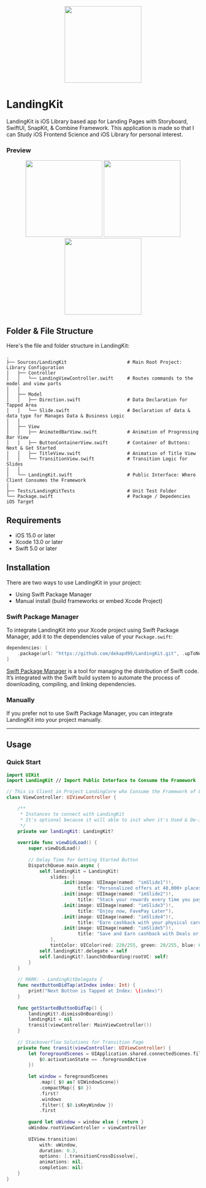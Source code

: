<!-- ABOUT THE PROJECT -->
<p align="center">
  <a href="#" target="_blank"><img src="Foody.png" width="200"></a>
</p>

# LandingKit
LandingKit is iOS Library based app for Landing Pages with Storyboard, SwiftUI, SnapKit, & Combine Framework. This application is made so that I can Study iOS Frontend Science and iOS Library for personal interest.

### Preview
<p align="center">
  <a href="#" target="_blank"><img src="1.png" width="200"></a>
  <a href="#" target="_blank"><img src="2.png" width="200"></a>
  <a href="#" target="_blank"><img src="3.png" width="200"></a>
</p>

<!-- ABOUT THE FILE & FOLDER STRUCTURE -->
## Folder & File Structure
Here's the file and folder structure in LandingKit:

    .
    ├── Sources/LandingKit                      # Main Root Project: Library Configuration
    │   ├── Controller                          
    │   │   └── LandingViewController.swift     # Routes commands to the model and view parts
    │   │
    │   ├── Model
    │   │   ├── Direction.swift                 # Data Declaration for Tapped Area
    │   │   └── Slide.swift                     # Declaration of data & data type for Manages Data & Business Logic
    │   │
    │   ├── View
    │   │   ├── AnimatedBarView.swift           # Animation of Progressing Bar View
    │   │   ├── ButtonContainerView.swift       # Container of Buttons: Next & Get Started
    │   │   ├── TitleView.swift                 # Animation of Title View
    │   │   └── TransitionView.swift            # Transition Logic for Slides
    │   │
    │   └── LandingKit.swift                    # Public Interface: Where Client Consumes the Framework
    │
    ├── Tests/LandingKitTests                   # Unit Test Folder
    └── Package.swift                           # Package / Depedencies iOS Target

## Requirements

- iOS 15.0 or later
- Xcode 13.0 or later
- Swift 5.0 or later

## Installation
There are two ways to use LandingKit in your project:
- Using Swift Package Manager
- Manual install (build frameworks or embed Xcode Project)

### Swift Package Manager

To integrate LandingKit into your Xcode project using Swift Package Manager, add it to the dependencies value of your `Package.swift`:

```swift
dependencies: [
    .package(url: "https://github.com/dekapd99/LandingKit.git", .upToNextMajor(from: "1.0.0"))
]
```

[Swift Package Manager](https://swift.org/package-manager/) is a tool for managing the distribution of Swift code. It’s integrated with the Swift build system to automate the process of downloading, compiling, and linking dependencies.

### Manually

If you prefer not to use Swift Package Manager, you can integrate LandingKit into your project manually.

---

## Usage

### Quick Start

```swift
import UIKit
import LandingKit // Import Public Interface to Consume the Framework

// This is Client in Project LandingCore who Consume the Framework of LandingKit Package
class ViewController: UIViewController {

    /**
     * Instances to connect with LandingKit
     * It's optional because it will able to init when it's Used & De-init when it isn't Used to free up space
     */
    private var landingKit: LandingKit?
    
    override func viewDidLoad() {
        super.viewDidLoad()
        
        // Delay Time for Getting Started Button
        DispatchQueue.main.async {
            self.landingKit = LandingKit(
                slides: [
                    .init(image: UIImage(named: "imSlide1")!,
                          title: "Personalized offers at 40,000+ places"),
                    .init(image: UIImage(named: "imSlide2")!,
                          title: "Stack your rewards every time you pay"),
                    .init(image: UIImage(named: "imSlide3")!,
                          title: "Enjoy now, FavePay Later"),
                    .init(image: UIImage(named: "imSlide4")!,
                          title: "Earn cashback with your physical card"),
                    .init(image: UIImage(named: "imSlide5")!,
                          title: "Save and Earn cashback with Deals or eCards")
                ],
                tintColor: UIColor(red: 220/255, green: 20/255, blue: 60/255, alpha: 1.0))
            self.landingKit?.delegate = self
            self.landingKit?.launchOnBoarding(rootVC: self)
        }
    }
  
    // MARK: - LandingKitDelegate {
    func nextButtonDidTap(atIndex index: Int) {
        print("Next Button is Tapped at Index: \(index)")
    }
    
    func getStartedButtonDidTap() {
        landingKit?.dismissOnBoarding()
        landingKit = nil
        transit(viewController: MainViewController())
    }
    
    // Stackoverflow Solutions for Transition Page
    private func transit(viewController: UIViewController) {
        let foregroundScenes = UIApplication.shared.connectedScenes.filter({
            $0.activationState == .foregroundActive
        })
        
        let window = foregroundScenes
            .map({ $0 as? UIWindowScene})
            .compactMap({ $0 })
            .first?
            .windows
            .filter({ $0.isKeyWindow })
            .first
        
        guard let uWindow = window else { return }
        uWindow.rootViewController = viewController
        
        UIView.transition(
            with: uWindow,
            duration: 0.3,
            options: [.transitionCrossDissolve],
            animations: nil,
            completion: nil)
    }
}
```
